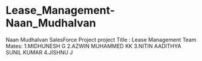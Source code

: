 # Lease_Management-Naan_Mudhalvan
Naan Mudhalvan SalesForce Project 
project Title : Lease Management
Team Mates:
1.MIDHUNESH G
2.AZWIN MUHAMMED KK
3.NITIN AADITHYA SUNIL KUMAR
4.JISHNU J
